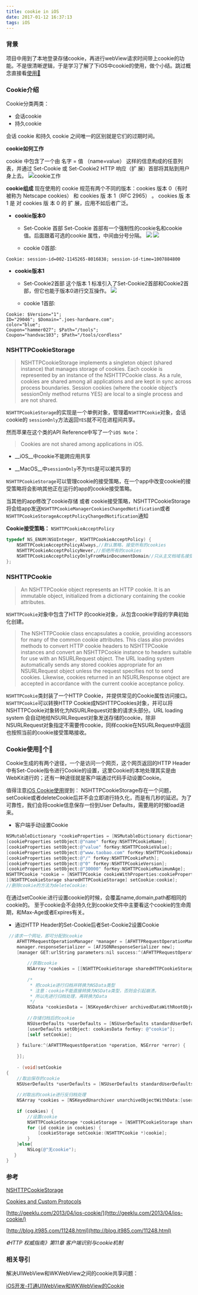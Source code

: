 ```yaml
---
title: cookie in iOS
date: 2017-01-12 16:37:13
tags: iOS
---
```


### 背景
项目中用到了本地登录存储cookie，再进行webView请求时间带上cookie的功能。不是很清晰逻辑，于是学习了解了下iOS中cookie的使用，做个小结。跳过概念直接看[使用🌰](#example)

### Cookie介绍
Cookie分类两类：

* 会话cookie
* 持久cookie

会话 cookie 和持久 cookie 之间唯一的区别就是它们的过期时间。

__cookie如何工作__

cookie 中包含了一个由 名字 = 值 （name=value） 这样的信息构成的任意列表，并通过 Set-Cookie 或 Set-Cookie2 HTTP 响应（扩 展）首部将其贴到用户身上去。
![cookie工作](http://ojam5z7vg.bkt.clouddn.com/coldreading/jpg/cookie%E5%B7%A5%E4%BD%9C.png)


__cookie组成__
现在使用的 cookie 规范有两个不同的版本：cookies 版本 0（有时被称为 Netscape cookies） 和 cookies 版 本 1（RFC 2965） 。 cookies 版 本 1 是 对 cookies 版 本 0 的 扩 展，应用不如后者广泛。

* __cookie版本0__
	* Set-Cookie 首部
Set-Cookie 首部有一个强制性的cookie名和cookie值。后面跟着可选的cookie 属性，中间由分号分隔。
![](http://ojam5z7vg.bkt.clouddn.com/coldreading/jpg/setcookie%E9%A6%96%E9%83%A81.png)
![](http://ojam5z7vg.bkt.clouddn.com/coldreading/jpg/setcookie%E9%A6%96%E9%83%A82.png)

	* cookie 0首部:

```
Cookie: session-id=002-1145265-8016838; session-id-time=1007884800
```

* __cookie版本1__ 
	* Set-Cookie2首部
这个版本 1 标准引入了Set-Cookie2首部和Cookie2首部，但它也能于版本0进行交互操作。
![](http://ojam5z7vg.bkt.clouddn.com/coldreading/jpg/setcookie2%E9%A6%96%E9%83%A8.png)

	* cookie 1首部:

```
Cookie: $Version="1";
ID="29046"; $Domain=".joes-hardware.com";
color="blue";
Coupon="hammer027"; $Path="/tools";
Coupon="handvac103"; $Path="/tools/cordless"
```

### NSHTTPCookieStorage

> NSHTTPCookieStorage implements a singleton object (shared instance) that manages storage of cookies. Each cookie is represented by an instance of the NSHTTPCookie class. As a rule, cookies are shared among all applications and are kept in sync across process boundaries. Session cookies (where the cookie object’s sessionOnly method returns YES) are local to a single process and are not shared.

`NSHTTPCookieStorage`的实现是一个单例对象，管理着`NSHTTPCookie`对象，会话cookie的 `sessionOnly`方法返回`YES`就不可在进程间共享。

然而苹果在这个类的API Reference中写了一个`iOS Note`：
>Cookies are not shared among applications in iOS.

* __iOS__中cookie不能跨应用共享

* __MacOS__中`sessionOnly`不为`YES`是可以被共享的


`NSHTTPCookieStorage`可以管理cookie的接受策略，在一个app中改变cookie的接受策略将会影响其他正在运行的app的cookie接受策略。

当其他的app修改了cookie存储 或者 cookie接受策略，NSHTTPCookieStorage将会给app发送`NSHTTPCookieManagerCookiesChangedNotification`或者`NSHTTPCookieStorageAcceptPolicyChangedNotification`通知


__Cookie接受策略：__
`NSHTTPCookieAcceptPolicy`

``` objectivec
typedef NS_ENUM(NSUInteger, NSHTTPCookieAcceptPolicy) {
    NSHTTPCookieAcceptPolicyAlways,//默认策略，接受所有的cookies
    NSHTTPCookieAcceptPolicyNever,//拒绝所有的cookies
    NSHTTPCookieAcceptPolicyOnlyFromMainDocumentDomain//只从主文档域名接受cookies
};
```


### NSHTTPCookie

>An NSHTTPCookie object represents an HTTP cookie. It is an immutable object, initialized from a dictionary containing the cookie attributes.

`NSHTTPCookie`对象中包含了HTTP 的cookie对象，从包含cookie字段的字典初始化创建。

>The NSHTTPCookie class encapsulates a cookie, providing accessors for many of the common cookie attributes. This class also provides methods to convert HTTP cookie headers to NSHTTPCookie instances and convert an NSHTTPCookie instance to headers suitable for use with an NSURLRequest object. The URL loading system automatically sends any stored cookies appropriate for an NSURLRequest object unless the request specifies not to send cookies. Likewise, cookies returned in an NSURLResponse object are accepted in accordance with the current cookie acceptance policy.

`NSHTTPCookie`类封装了一个HTTP Cookie，并提供常见的Cookie属性访问接口。`NSHTTPCookie`可以转换HTTP Cookie成NSHTTPCookies对象，并可以将NSHTTPCookie对象转化为NSURLRequest对象的请求头部分。URL loading system 会自动地给NSURLRequest对象发送存储的cookie，除非NSURLRequest对象指定不需要传cookie，同样cookie在NSURLRequest中返回也按照当前的cookie接受策略接收。



### <span id = "example">Cookie使用💪个🌰</span>

Cookie生成的有两个途径，一个是访问一个网页，这个网页返回的HTTP Header中有Set-Cookie指令进行Cookie的设置，这里Cookie的本地处理其实是由WebKit进行的；还有一种途径就是客户端通过代码手动设置Cookie。

值得注意[iOS Cookie使用](http://geeklu.com/2013/04/ios-cookie/)提到：
NSHTTPCookieStorage存在一个问题，setCookie或者deleteCookie后并不会立即进行持久化，而是有几秒的延迟。为了可靠性，我们会将cookie信息保存一份到User Defaults，需要用的时候load进来。

* 客户端手动设置Cookie

``` objectivec
NSMutableDictionary *cookieProperties = [NSMutableDictionary dictionary];
[cookieProperties setObject:@"name" forKey:NSHTTPCookieName];
[cookieProperties setObject:@"value" forKey:NSHTTPCookieValue];
[cookieProperties setObject:@"www.taobao.com" forKey:NSHTTPCookieDomain];
[cookieProperties setObject:@"/" forKey:NSHTTPCookiePath];
[cookieProperties setObject:@"0" forKey:NSHTTPCookieVersion];
[cookieProperties setObject:@"30000" forKey:NSHTTPCookieMaximumAge];
NSHTTPCookie *cookie = [NSHTTPCookie cookieWithProperties:cookieProperties];
[[NSHTTPCookieStorage sharedHTTPCookieStorage] setCookie:cookie];
//删除cookie的方法为deleteCookie:

```

在通过setCookie:进行设置cookie的时候，会覆盖name,domain,path都相同的cookie的。 
至于cookie会不会持久化到cookie文件中主要看这个cookie的生命周期，和Max-Age或者Expires有关。

* 通过HTTP Header的Set-Cookie后者Set-Cookie2设置Cookie

``` objectivec
 //请求一个网址，即可分配到cookie
    AFHTTPRequestOperationManager *manager = [AFHTTPRequestOperationManager manager];
    manager.responseSerializer = [AFJSONResponseSerializer new];
    [manager GET:urlString parameters:nil success:^(AFHTTPRequestOperation *operation, id responseObject) {
 
        //获取cookie
        NSArray *cookies = [[NSHTTPCookieStorage sharedHTTPCookieStorage] cookies];
        
        /*
         * 把cookie进行归档并转换为NSData类型
         * 注意：cookie不能直接转换为NSData类型，否则会引起崩溃。
         * 所以先进行归档处理，再转换为Data
         */
        NSData *cookiesData = [NSKeyedArchiver archivedDataWithRootObject: [[NSHTTPCookieStorage sharedHTTPCookieStorage] cookies]];
 
        //存储归档后的cookie
        NSUserDefaults *userDefaults = [NSUserDefaults standardUserDefaults];
        [userDefaults setObject: cookiesData forKey: @"cookie"];
        [self setCookie];
        
    } failure:^(AFHTTPRequestOperation *operation, NSError *error) {
 
    }];
    
    - (void)setCookie
{
    //取出保存的cookie
    NSUserDefaults *userDefaults = [NSUserDefaults standardUserDefaults];
 
    //对取出的cookie进行反归档处理
    NSArray *cookies = [NSKeyedUnarchiver unarchiveObjectWithData:[userDefaults objectForKey:@"cookie"]];
 
    if (cookies) {
        //设置cookie
        NSHTTPCookieStorage *cookieStorage = [NSHTTPCookieStorage sharedHTTPCookieStorage];
        for (id cookie in cookies) {
            [cookieStorage setCookie:(NSHTTPCookie *)cookie];
        }
    }else{
        NSLog(@"无cookie");
   }  
}
```




### 参考

[NSHTTPCookieStorage](https://developer.apple.com/reference/foundation/nshttpcookiestorage)

[Cookies and Custom Protocols](https://developer.apple.com/library/prerelease/content/documentation/Cocoa/Conceptual/URLLoadingSystem/CookiesandCustomProtocols/CookiesandCustomProtocols.html)

[http://geeklu.com/2013/04/ios-cookie/](http://geeklu.com/2013/04/ios-cookie/)

[http://blog.it985.com/11248.html](http://blog.it985.com/11248.html)

_《HTTP 权威指南》第11章 客户端识别与cookie机制_

### 相关导引

解决UIWebView和WKWebView之间的cookie共享问题：

[iOS开发-打通UIWebView和WKWebView的Cookie](https://fengqiangboy.com/14611518603473.html)